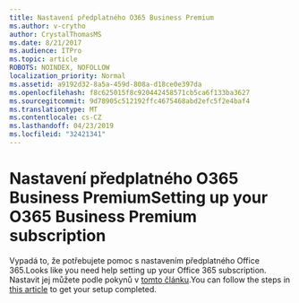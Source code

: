 ```yaml
---
title: Nastavení předplatného O365 Business Premium
ms.author: v-crytho
author: CrystalThomasMS
ms.date: 8/21/2017
ms.audience: ITPro
ms.topic: article
ROBOTS: NOINDEX, NOFOLLOW
localization_priority: Normal
ms.assetid: a9192d32-8a5a-459d-808a-d18ce0e397da
ms.openlocfilehash: f8c625015f8c920442458571cb5ca6f133ba3627
ms.sourcegitcommit: 9d78905c512192ffc4675468abd2efc5f2e4baf4
ms.translationtype: MT
ms.contentlocale: cs-CZ
ms.lasthandoff: 04/23/2019
ms.locfileid: "32421341"
---
```

# <a name="setting-up-your-o365-business-premium-subscription"></a><span data-ttu-id="f2435-102">Nastavení předplatného O365 Business Premium</span><span class="sxs-lookup"><span data-stu-id="f2435-102">Setting up your O365 Business Premium subscription</span></span>

<span data-ttu-id="f2435-103">Vypadá to, že potřebujete pomoc s nastavením předplatného Office 365.</span><span class="sxs-lookup"><span data-stu-id="f2435-103">Looks like you need help setting up your Office 365 subscription.</span></span> <span data-ttu-id="f2435-104">Nastavit jej můžete podle pokynů v [tomto článku](https://support.office.com/Article/set-up-Office-365-for-business-6a3a29a0-e616-4713-99d1-15eda62d04fa?ui=en-US&amp;rs=en-US&amp;ad=US.aspx#ID0EAAAABAAA=Business_Premium).</span><span class="sxs-lookup"><span data-stu-id="f2435-104">You can follow the steps in [this article](https://support.office.com/Article/set-up-Office-365-for-business-6a3a29a0-e616-4713-99d1-15eda62d04fa?ui=en-US&amp;rs=en-US&amp;ad=US.aspx#ID0EAAAABAAA=Business_Premium) to get your setup completed.</span></span> 
  

